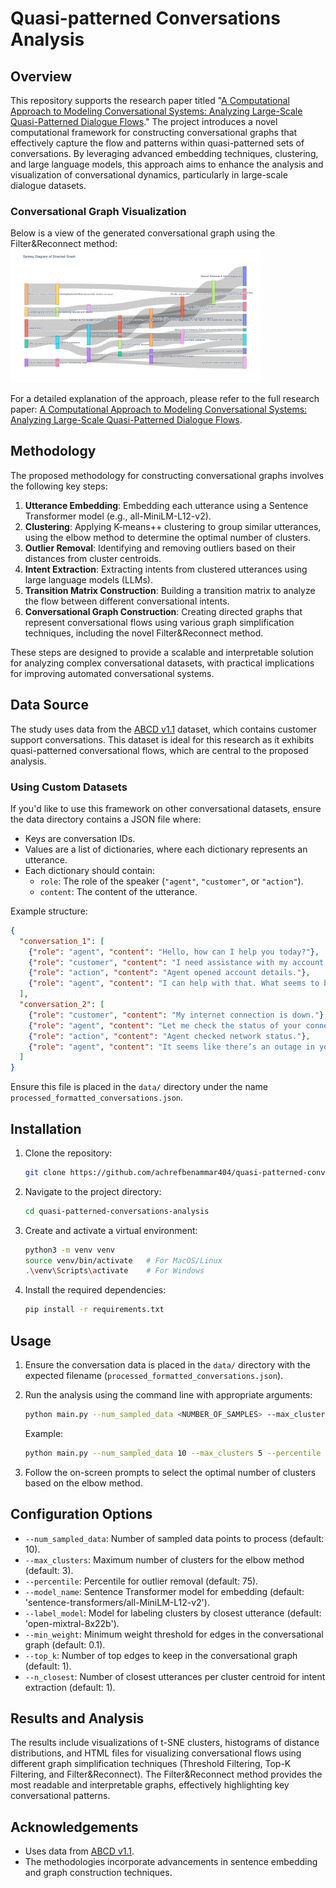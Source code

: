 # Quasi-patterned Conversations Analysis

## Overview

This repository supports the research paper titled "[A Computational Approach to Modeling Conversational Systems: Analyzing Large-Scale Quasi-Patterned Dialogue Flows](AnalyzingLarge_ScaleQuasi_PatternedDialogueFlows.pdf)." The project introduces a novel computational framework for constructing conversational graphs that effectively capture the flow and patterns within quasi-patterned sets of conversations. By leveraging advanced embedding techniques, clustering, and large language models, this approach aims to enhance the analysis and visualization of conversational dynamics, particularly in large-scale dialogue datasets.

### Conversational Graph Visualization

Below is a view of the generated conversational graph using the Filter\&Reconnect method:
<img src="output/Sankey-Plot.png" alt="Filter and Reconnect Graph" width="400"/>


For a detailed explanation of the approach, please refer to the full research paper: [A Computational Approach to Modeling Conversational Systems: Analyzing Large-Scale Quasi-Patterned Dialogue Flows](AnalyzingLarge_ScaleQuasi_PatternedDialogueFlows.pdf).

## Methodology

The proposed methodology for constructing conversational graphs involves the following key steps:

1. **Utterance Embedding**: Embedding each utterance using a Sentence Transformer model (e.g., all-MiniLM-L12-v2).
2. **Clustering**: Applying K-means++ clustering to group similar utterances, using the elbow method to determine the optimal number of clusters.
3. **Outlier Removal**: Identifying and removing outliers based on their distances from cluster centroids.
4. **Intent Extraction**: Extracting intents from clustered utterances using large language models (LLMs).
5. **Transition Matrix Construction**: Building a transition matrix to analyze the flow between different conversational intents.
6. **Conversational Graph Construction**: Creating directed graphs that represent conversational flows using various graph simplification techniques, including the novel Filter\&Reconnect method.

These steps are designed to provide a scalable and interpretable solution for analyzing complex conversational datasets, with practical implications for improving automated conversational systems.

## Data Source

The study uses data from the [ABCD v1.1](https://github.com/asappresearch/abcd/blob/master/data/abcd_v1.1.json.gz) dataset, which contains customer support conversations. This dataset is ideal for this research as it exhibits quasi-patterned conversational flows, which are central to the proposed analysis.

### Using Custom Datasets

If you'd like to use this framework on other conversational datasets, ensure the data directory contains a JSON file where:

- Keys are conversation IDs.
- Values are a list of dictionaries, where each dictionary represents an utterance.
- Each dictionary should contain:
  - `role`: The role of the speaker (`"agent"`, `"customer"`, or `"action"`).
  - `content`: The content of the utterance.

Example structure:

```json
{
  "conversation_1": [
    {"role": "agent", "content": "Hello, how can I help you today?"},
    {"role": "customer", "content": "I need assistance with my account."},
    {"role": "action", "content": "Agent opened account details."},
    {"role": "agent", "content": "I can help with that. What seems to be the issue?"}
  ],
  "conversation_2": [
    {"role": "customer", "content": "My internet connection is down."},
    {"role": "agent", "content": "Let me check the status of your connection."},
    {"role": "action", "content": "Agent checked network status."},
    {"role": "agent", "content": "It seems like there’s an outage in your area."}
  ]
}
```

Ensure this file is placed in the `data/` directory under the name `processed_formatted_conversations.json`.

## Installation

1. Clone the repository:
    ```sh
    git clone https://github.com/achrefbenammar404/quasi-patterned-conversations-analysis.git
    ```
2. Navigate to the project directory:
    ```sh
    cd quasi-patterned-conversations-analysis
    ```
3. Create and activate a virtual environment:
    ```sh
    python3 -m venv venv
    source venv/bin/activate   # For MacOS/Linux
    .\venv\Scripts\activate    # For Windows
    ```
4. Install the required dependencies:
    ```sh
    pip install -r requirements.txt
    ```

## Usage

1. Ensure the conversation data is placed in the `data/` directory with the expected filename (`processed_formatted_conversations.json`).
   
2. Run the analysis using the command line with appropriate arguments:

    ```sh
    python main.py --num_sampled_data <NUMBER_OF_SAMPLES> --max_clusters <MAX_CLUSTERS> --percentile <PERCENTILE> --model_name <MODEL_NAME> --label_model <LABEL_MODEL> --min_weight <MIN_WEIGHT> --top_k <TOP_K_EDGES> --n_closest <N_CLOSEST_UTTERANCES>
    ```

   Example:
   
    ```sh
    python main.py --num_sampled_data 10 --max_clusters 5 --percentile 75 --model_name 'sentence-transformers/all-MiniLM-L12-v2' --label_model 'open-mixtral-8x22b' --min_weight 0.1 --top_k 1 --n_closest 1
    ```

3. Follow the on-screen prompts to select the optimal number of clusters based on the elbow method.

## Configuration Options

- `--num_sampled_data`: Number of sampled data points to process (default: 10).
- `--max_clusters`: Maximum number of clusters for the elbow method (default: 3).
- `--percentile`: Percentile for outlier removal (default: 75).
- `--model_name`: Sentence Transformer model for embedding (default: 'sentence-transformers/all-MiniLM-L12-v2').
- `--label_model`: Model for labeling clusters by closest utterance (default: 'open-mixtral-8x22b').
- `--min_weight`: Minimum weight threshold for edges in the conversational graph (default: 0.1).
- `--top_k`: Number of top edges to keep in the conversational graph (default: 1).
- `--n_closest`: Number of closest utterances per cluster centroid for intent extraction (default: 1).

## Results and Analysis

The results include visualizations of t-SNE clusters, histograms of distance distributions, and HTML files for visualizing conversational flows using different graph simplification techniques (Threshold Filtering, Top-K Filtering, and Filter\&Reconnect). The Filter\&Reconnect method provides the most readable and interpretable graphs, effectively highlighting key conversational patterns.

## Acknowledgements

- Uses data from [ABCD v1.1](https://github.com/asappresearch/abcd/blob/master/data/abcd_v1.1.json.gz).
- The methodologies incorporate advancements in sentence embedding and graph construction techniques.
